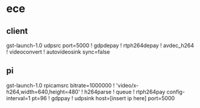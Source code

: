 # ece

## client
gst-launch-1.0 udpsrc port=5000 ! gdpdepay ! rtph264depay ! avdec_h264 ! videoconvert ! autovideosink sync=false

## pi
gst-launch-1.0 rpicamsrc bitrate=1000000     ! 'video/x-h264,width=640,height=480'     ! h264parse     ! queue     ! rtph264pay config-interval=1 pt=96     ! gdppay     ! udpsink host=[insert ip here] port=5000
